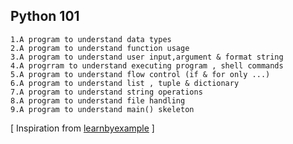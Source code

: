 ## Python 101

    1.A program to understand data types
    2.A program to understand function usage
    3.A program to understand user input,argument & format string
    4.A progrram to understand executing program , shell commands
    5.A program to understand flow control (if & for only ...)
    6.A program to understand list , tuple & dictionary
    7.A program to understand string operations
    8.A program to understand file handling
    9.A program to understand main() skeleton

[ Inspiration from [learnbyexample](https://github.com/learnbyexample/Python_Basics) ]

